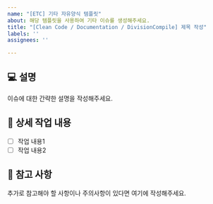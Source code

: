 ```yaml
---
name: "[ETC] 기타 자유양식 템플릿"
about: 해당 템플릿을 사용하여 기타 이슈를 생성해주세요.
title: "[Clean Code / Documentation / DivisionCompile] 제목 작성"
labels: ''
assignees: ''

---
```


## 💻 설명
이슈에 대한 간략한 설명을 작성해주세요.

## 🔨 상세 작업 내용
- [ ] 작업 내용1
- [ ] 작업 내용2

## 📄 참고 사항

추가로 참고해야 할 사항이나 주의사항이 있다면 여기에 작성해주세요.
